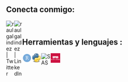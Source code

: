 ## Conecta conmigo:

[<img align="left" alt="raulgalindez | Twitter" width="22px" src="https://cdn.jsdelivr.net/npm/simple-icons@v3/icons/twitter.svg" />](https://twitter.com/raulgalindez)
[<img align="left" alt="raulgalindez | LinkedIn" width="22px" src="https://cdn.jsdelivr.net/npm/simple-icons@v3/icons/linkedin.svg" />](https://www.linkedin.com/in/raulgalindez/)

<br />

## Herramientas y lenguajes :

[<img align="left" alt="RStudio" width="26px" src="img/rstudio.png" />]()
[<img align="left" alt="Python" width="26px" src="img/Python.png" />]()
[<img align="left" alt="SAS" width="26px" src="img/sas_favicon.ico" />]()
[<img align="left" alt="SPSS" width="26px" src="img/SPSS.PNG" />]()

<br />